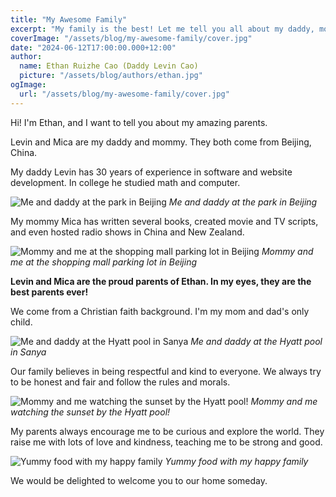 ```yaml
---
title: "My Awesome Family"
excerpt: "My family is the best! Let me tell you all about my daddy, mommy and our happy home."
coverImage: "/assets/blog/my-awesome-family/cover.jpg"
date: "2024-06-12T17:00:00.000+12:00"
author:
  name: Ethan Ruizhe Cao (Daddy Levin Cao)
  picture: "/assets/blog/authors/ethan.jpg"
ogImage:
  url: "/assets/blog/my-awesome-family/cover.jpg"
---
```


Hi! I'm Ethan, and I want to tell you about my amazing parents.

Levin and Mica are my daddy and mommy. They both come from Beijing, China.

My daddy Levin has 30 years of experience in software and website development. In college he studied math and computer.

![Me and daddy at the park in Beijing](/assets/blog/my-awesome-family/beijing-daddy.jpg)
*Me and daddy at the park in Beijing*

My mommy Mica has written several books, created movie and TV scripts, and even hosted radio shows in China and New Zealand.

![Mommy and me at the shopping mall parking lot in Beijing](/assets/blog/my-awesome-family/beijing-mommy.jpg)
*Mommy and me at the shopping mall parking lot in Beijing*

**Levin and Mica are the proud parents of Ethan. In my eyes, they are the best parents ever!**

We come from a Christian faith background. I'm my mom and dad's only child.

![Me and daddy at the Hyatt pool in Sanya](/assets/blog/my-awesome-family/sanya-pool-daddy.jpg)
*Me and daddy at the Hyatt pool in Sanya*

Our family believes in being respectful and kind to everyone. We always try to be honest and fair and follow the rules and morals.

![Mommy and me watching the sunset by the Hyatt pool!](/assets/blog/my-awesome-family/sanya-pool-mommy.jpg)
*Mommy and me watching the sunset by the Hyatt pool!*

My parents always encourage me to be curious and explore the world. They raise me with lots of love and kindness, teaching me to be strong and good.

![Yummy food with my happy family](/assets/blog/my-awesome-family/family-lunch.jpg)
*Yummy food with my happy family*

We would be delighted to welcome you to our home someday.